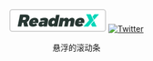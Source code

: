 <div align="center">
  
[![ReadmeX][readmex-image]][readmex-url]
[![Twitter][twitter-image]][twitter-url]

[readmex-image]: https://raw.githubusercontent.com/CodePhiliaX/resource-trusteeship/main/readmex.svg
[readmex-url]: https://readmex.com/CodePhiliaX/Chat2DB
[twitter-image]: https://img.shields.io/twitter/follow/_Chat2DB?label=Chat2DB
[twitter-url]: https://twitter.com/intent/tweet?text=Chat2DB-An%20intelligent%20and%20versatile%20general-purpose%20SQL%20client%20and%20reporting%20tool%20for%20databases%20which%20integrates%20ChatGPT%20capabilities.&url=https://github.com/chat2db/Chat2DB&hashtags=ChatGPT,AGI,SQL%20Client,Reporting%20tool

悬浮的滚动条

</div>

